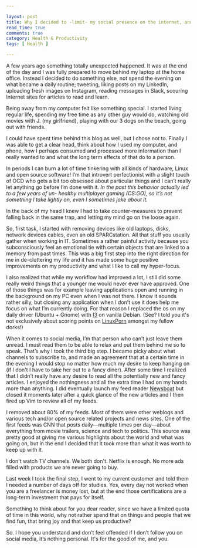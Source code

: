 ```yaml
---

layout: post
title: Why I decided to -limit- my social presence on the internet, and why I think this will be good for the both of us
read_time: true
comments: true
category: Health & Productivity
tags: [ Health ]

---
```

A few years ago something totally unexpected happened. It was at the end of the day and I was fully prepared to move behind my laptop at the home office. Instead I decided to do something else, not spend the evening on what became a daily routine; tweeting, liking posts on my LinkedIn, uploading fresh images on Instagram, reading messages in Slack, scouring Internet sites for articles to read and learn.

Being away from my computer felt like something special. I started living regular life, spending my free time as any other guy would do, watching old movies with J. (my  girlfriend), playing with our 3 dogs on the beach, going out with friends. 

I could have spent time behind this blog as well, but I chose not to. Finally I was able to get a clear head, think about how I used my computer, and phone, how I perhaps consumed and processed more information than I really wanted to and what the long term effects of that do to a person.

In periods I can burn a lot of time tinkering with all kinds of hardware, Linux and open source software! I’m that introvert perfectionist with a slight touch of OCD who gets a bit too obsessed about particular things and I can’t really let anything go before I’m done with it. *In the past this behavior actually led to a few years of un- healthy multiplayer gaming (CS:GO), so it’s not something I take lightly on, even I sometimes joke about it.* 

In the back of my head I knew I had to take counter-measures to prevent falling back in the same trap, and letting my mind go on the loose again. 

So, first task, I started with removing devices like old laptops, disks, network devices cables, even an old SPARCstation. All that stuff you usually gather when working in IT. Sometimes a rather painful activity because you subconsciously feel an emotional tie with certain objects that are linked to a memory from past times. This was a big first step into the right direction for me in de-cluttering my life and it has made some huge positive improvements on my productivity and what I like to call my hyper-focus. 

I also realized that while my workflow had improved a lot, I still did some really weird things that a younger me would never ever have approved. One of those things was for example leaving applications open and running in the background on my PC even when I was not there. I know it sounds rather silly, but closing any application when I don’t use it does help me focus on what I’m currently doing. For that reason I replaced the os on my daily driver (Ubuntu + Gnome) with [I3](https://i3wm.org/) on vanilla Debian. (See? I told you it's not exclusively about scoring points on [LinuxPorn](https://www.reddit.com/r/LinuxPorn/) amongst my fellow dorks!)

When it comes to social media, I’m that person who can’t just leave them unread. I must read them to be able to relax and put them behind me so to speak. That’s why I took the third big step. I became picky about what channels to subscribe to, and made an agreement that at a certain time in the evening I would stop no matter how much my desire to keep hanging on (if I don't I have to take her out to a fancy diner). After some time I realized that I didn’t really have any desire to read all the potentially new and fancy articles. I enjoyed the nothingness and all the extra time I had on my hands more than anything. I did eventually launch my feed reader [Newsboat]([https://newsboat.org/) but closed it moments later after a quick glance of the new articles and I then fired up Vim to review all of my feeds.

I removed about 80% of my feeds. Most of them were other weblogs and various tech and/or open source related projects and news sites. One of the first feeds was CNN that posts daily—multiple times per day—about everything from movie trailers, science and tech to politics. This source was pretty good at giving me various highlights about the world and what was going on, but in the end I decided that it took more than what it was worth to keep up with it.

I don't watch TV channels. We both don't. Netflix is enough. No more ads filled with products we are never going to buy.

Last week I took the final step, I went to my current customer and told them I needed a number of days off for studies. Yes, every day not worked when you are a freelancer is money lost, but at the end those certifications are a long-term investment that pays for itself.

Something to think about for you dear reader, since we have a limited quota of time in this world, why not rather spend that on things and people that we find fun, that bring joy and that keep us productive?

So. I hope you understand and don’t feel offended if I don’t follow you on social media, it’s nothing personal. It's for the good of me, and you.

